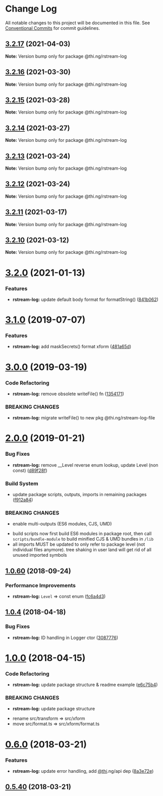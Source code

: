 # Change Log

All notable changes to this project will be documented in this file.
See [Conventional Commits](https://conventionalcommits.org) for commit guidelines.

## [3.2.17](https://github.com/thi-ng/umbrella/compare/@thi.ng/rstream-log@3.2.16...@thi.ng/rstream-log@3.2.17) (2021-04-03)

**Note:** Version bump only for package @thi.ng/rstream-log





## [3.2.16](https://github.com/thi-ng/umbrella/compare/@thi.ng/rstream-log@3.2.15...@thi.ng/rstream-log@3.2.16) (2021-03-30)

**Note:** Version bump only for package @thi.ng/rstream-log





## [3.2.15](https://github.com/thi-ng/umbrella/compare/@thi.ng/rstream-log@3.2.14...@thi.ng/rstream-log@3.2.15) (2021-03-28)

**Note:** Version bump only for package @thi.ng/rstream-log





## [3.2.14](https://github.com/thi-ng/umbrella/compare/@thi.ng/rstream-log@3.2.13...@thi.ng/rstream-log@3.2.14) (2021-03-27)

**Note:** Version bump only for package @thi.ng/rstream-log





## [3.2.13](https://github.com/thi-ng/umbrella/compare/@thi.ng/rstream-log@3.2.12...@thi.ng/rstream-log@3.2.13) (2021-03-24)

**Note:** Version bump only for package @thi.ng/rstream-log





## [3.2.12](https://github.com/thi-ng/umbrella/compare/@thi.ng/rstream-log@3.2.11...@thi.ng/rstream-log@3.2.12) (2021-03-24)

**Note:** Version bump only for package @thi.ng/rstream-log





## [3.2.11](https://github.com/thi-ng/umbrella/compare/@thi.ng/rstream-log@3.2.10...@thi.ng/rstream-log@3.2.11) (2021-03-17)

**Note:** Version bump only for package @thi.ng/rstream-log





## [3.2.10](https://github.com/thi-ng/umbrella/compare/@thi.ng/rstream-log@3.2.9...@thi.ng/rstream-log@3.2.10) (2021-03-12)

**Note:** Version bump only for package @thi.ng/rstream-log





# [3.2.0](https://github.com/thi-ng/umbrella/compare/@thi.ng/rstream-log@3.1.55...@thi.ng/rstream-log@3.2.0) (2021-01-13)


### Features

* **rstream-log:** update default body format for formatString() ([841b062](https://github.com/thi-ng/umbrella/commit/841b06271362c6941176b057d1bfab363c07d104))





# [3.1.0](https://github.com/thi-ng/umbrella/compare/@thi.ng/rstream-log@3.0.14...@thi.ng/rstream-log@3.1.0) (2019-07-07)

### Features

* **rstream-log:** add maskSecrets() format xform ([481a65d](https://github.com/thi-ng/umbrella/commit/481a65d))

# [3.0.0](https://github.com/thi-ng/umbrella/compare/@thi.ng/rstream-log@2.0.12...@thi.ng/rstream-log@3.0.0) (2019-03-19)

### Code Refactoring

* **rstream-log:** remove obsolete writeFile() fn ([1354171](https://github.com/thi-ng/umbrella/commit/1354171))

### BREAKING CHANGES

* **rstream-log:** migrate writeFile() to new pkg @thi.ng/rstream-log-file

# [2.0.0](https://github.com/thi-ng/umbrella/compare/@thi.ng/rstream-log@1.0.76...@thi.ng/rstream-log@2.0.0) (2019-01-21)

### Bug Fixes

* **rstream-log:** remove __Level reverse enum lookup, update Level (non const) ([d89f28f](https://github.com/thi-ng/umbrella/commit/d89f28f))

### Build System

* update package scripts, outputs, imports in remaining packages ([f912a84](https://github.com/thi-ng/umbrella/commit/f912a84))

### BREAKING CHANGES

* enable multi-outputs (ES6 modules, CJS, UMD)

- build scripts now first build ES6 modules in package root, then call
  `scripts/bundle-module` to build minified CJS & UMD bundles in `/lib`
- all imports MUST be updated to only refer to package level
  (not individual files anymore). tree shaking in user land will get rid of
  all unused imported symbols

<a name="1.0.60"></a>
## [1.0.60](https://github.com/thi-ng/umbrella/compare/@thi.ng/rstream-log@1.0.59...@thi.ng/rstream-log@1.0.60) (2018-09-24)

### Performance Improvements

* **rstream-log:** `Level` => const enum ([fc6a4d3](https://github.com/thi-ng/umbrella/commit/fc6a4d3))

<a name="1.0.4"></a>
## [1.0.4](https://github.com/thi-ng/umbrella/compare/@thi.ng/rstream-log@1.0.3...@thi.ng/rstream-log@1.0.4) (2018-04-18)

### Bug Fixes

* **rstream-log:** ID handling in Logger ctor ([3087776](https://github.com/thi-ng/umbrella/commit/3087776))

<a name="1.0.0"></a>
# [1.0.0](https://github.com/thi-ng/umbrella/compare/@thi.ng/rstream-log@0.6.9...@thi.ng/rstream-log@1.0.0) (2018-04-15)

### Code Refactoring

* **rstream-log:** update package structure & readme example ([e6c75b4](https://github.com/thi-ng/umbrella/commit/e6c75b4))

### BREAKING CHANGES

* **rstream-log:** update package structure

- rename src/transform => src/xform
- move src/format.ts => src/xform/format.ts

<a name="0.6.0"></a>
# [0.6.0](https://github.com/thi-ng/umbrella/compare/@thi.ng/rstream-log@0.5.40...@thi.ng/rstream-log@0.6.0) (2018-03-21)

### Features

* **rstream-log:** update error handling, add [@thi](https://github.com/thi).ng/api dep ([8a3e72e](https://github.com/thi-ng/umbrella/commit/8a3e72e))

<a name="0.5.40"></a>
## [0.5.40](https://github.com/thi-ng/umbrella/compare/@thi.ng/rstream-log@0.5.39...@thi.ng/rstream-log@0.5.40) (2018-03-21)
